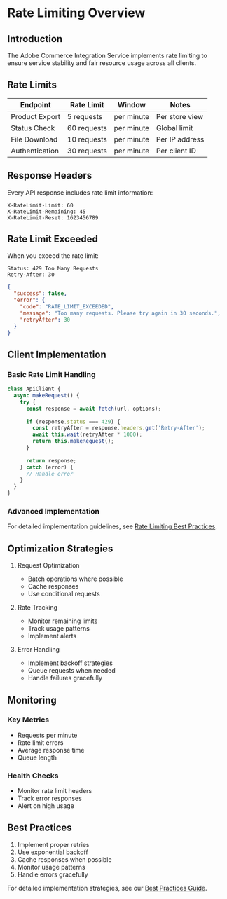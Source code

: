 # Rate Limiting Overview

## Introduction

The Adobe Commerce Integration Service implements rate limiting to ensure service stability and fair resource usage across all clients.

## Rate Limits

| Endpoint | Rate Limit | Window | Notes |
|----------|------------|--------|-------|
| Product Export | 5 requests | per minute | Per store view |
| Status Check | 60 requests | per minute | Global limit |
| File Download | 10 requests | per minute | Per IP address |
| Authentication | 30 requests | per minute | Per client ID |

## Response Headers

Every API response includes rate limit information:

```http
X-RateLimit-Limit: 60
X-RateLimit-Remaining: 45
X-RateLimit-Reset: 1623456789
```

## Rate Limit Exceeded

When you exceed the rate limit:

```http
Status: 429 Too Many Requests
Retry-After: 30
```

```json
{
  "success": false,
  "error": {
    "code": "RATE_LIMIT_EXCEEDED",
    "message": "Too many requests. Please try again in 30 seconds.",
    "retryAfter": 30
  }
}
```

## Client Implementation

### Basic Rate Limit Handling

```javascript
class ApiClient {
  async makeRequest() {
    try {
      const response = await fetch(url, options);
      
      if (response.status === 429) {
        const retryAfter = response.headers.get('Retry-After');
        await this.wait(retryAfter * 1000);
        return this.makeRequest();
      }
      
      return response;
    } catch (error) {
      // Handle error
    }
  }
}
```

### Advanced Implementation

For detailed implementation guidelines, see [Rate Limiting Best Practices](best-practices.md).

## Optimization Strategies

1. Request Optimization
   - Batch operations where possible
   - Cache responses
   - Use conditional requests

2. Rate Tracking
   - Monitor remaining limits
   - Track usage patterns
   - Implement alerts

3. Error Handling
   - Implement backoff strategies
   - Queue requests when needed
   - Handle failures gracefully

## Monitoring

### Key Metrics

- Requests per minute
- Rate limit errors
- Average response time
- Queue length

### Health Checks

- Monitor rate limit headers
- Track error responses
- Alert on high usage

## Best Practices

1. Implement proper retries
2. Use exponential backoff
3. Cache responses when possible
4. Monitor usage patterns
5. Handle errors gracefully

For detailed implementation strategies, see our [Best Practices Guide](best-practices.md).
